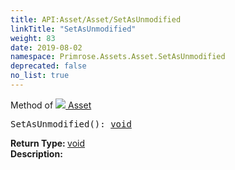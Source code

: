 ```yaml
---
title: API:Asset/Asset/SetAsUnmodified
linkTitle: "SetAsUnmodified"
weight: 83
date: 2019-08-02
namespace: Primrose.Assets.Asset.SetAsUnmodified
deprecated: false
no_list: true
---
```

Method of <a href="/docs/api-reference/Class/Asset"><img src="/icons/silk/default.png"/>&nbsp;Asset</a>
<pre class="method-declaration">
SetAsUnmodified(): <a class="type" href="/docs/api-reference/System/void">void</a></pre>
<b>Return Type: </b>
<a class="type" href="/docs/api-reference/System/void">void</a>
<br/>
<b>Description: </b>
